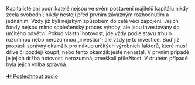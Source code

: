 
Kapitalisté ani podnikatelé nejsou ve svém postavení majitelů kapitálu nikdy zcela svobodní; nikdy nestojí před prvním závazným rozhodnutím a jednáním. Vždy již byli nějakým způsobem do celé věci zapojeni. Jejich fondy nejsou mimo společenský proces výroby, ale jsou investovány do určitého odvětví. Pokud vlastní hotovost, jde vždy podle stavu trhu o rozumnou nebo nerozumnou „investici"; ale vždy je to investice. Buď již propásli správný okamžik pro nákup určitých výrobních faktorů, které musí dříve či později koupit, nebo tento okamžik ještě nenastal. V prvním případě je jejich držba hotovosti nerozumná; zmeškali příležitost. V druhém případě byla jejich volba správná.

[🔊 Poslechnout audio](/data/7-paragraphs/audio/chapter_93/para_008-Kapitalist-ani-podnikatel-nejsou-ve-svm-postave.mp3)
